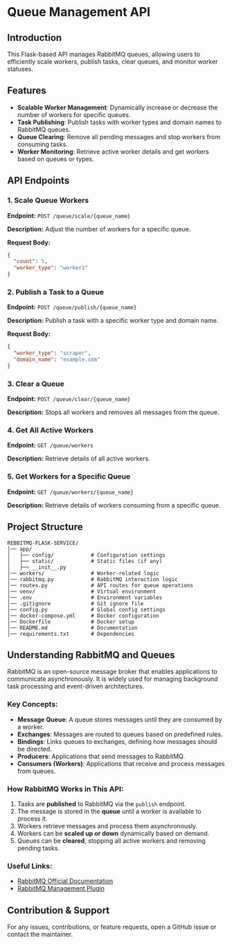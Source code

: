 # Queue Management API

## Introduction

This Flask-based API manages RabbitMQ queues, allowing users to efficiently scale workers, publish tasks, clear queues, and monitor worker statuses.

## Features

- **Scalable Worker Management**: Dynamically increase or decrease the number of workers for specific queues.
- **Task Publishing**: Publish tasks with worker types and domain names to RabbitMQ queues.
- **Queue Clearing**: Remove all pending messages and stop workers from consuming tasks.
- **Worker Monitoring**: Retrieve active worker details and get workers based on queues or types.

## API Endpoints

### 1. Scale Queue Workers

**Endpoint:** `POST /queue/scale/{queue_name}`

**Description:** Adjust the number of workers for a specific queue.

**Request Body:**

```json
{
  "count": 5,
  "worker_type": "worker1"
}
```

### 2. Publish a Task to a Queue

**Endpoint:** `POST /queue/publish/{queue_name}`

**Description:** Publish a task with a specific worker type and domain name.

**Request Body:**

```json
{
  "worker_type": "scraper",
  "domain_name": "example.com"
}
```

### 3. Clear a Queue

**Endpoint:** `POST /queue/clear/{queue_name}`

**Description:** Stops all workers and removes all messages from the queue.

### 4. Get All Active Workers

**Endpoint:** `GET /queue/workers`

**Description:** Retrieve details of all active workers.

### 5. Get Workers for a Specific Queue

**Endpoint:** `GET /queue/workers/{queue_name}`

**Description:** Retrieve details of workers consuming from a specific queue.

## Project Structure

```
REBBITMQ-FLASK-SERVICE/
│── app/
│   ├── config/            # Configuration settings
│   ├── static/            # Static files (if any)
│   ├── __init__.py
│── workers/               # Worker-related logic
│── rabbitmq.py            # RabbitMQ interaction logic
│── routes.py              # API routes for queue operations
│── venv/                  # Virtual environment
│── .env                   # Environment variables
│── .gitignore             # Git ignore file
│── config.py              # Global config settings
│── docker-compose.yml     # Docker configuration
│── Dockerfile             # Docker setup
│── README.md              # Documentation
│── requirements.txt       # Dependencies
```

## Understanding RabbitMQ and Queues

RabbitMQ is an open-source message broker that enables applications to communicate asynchronously. It is widely used for managing background task processing and event-driven architectures.

### Key Concepts:

- **Message Queue**: A queue stores messages until they are consumed by a worker.
- **Exchanges**: Messages are routed to queues based on predefined rules.
- **Bindings**: Links queues to exchanges, defining how messages should be directed.
- **Producers**: Applications that send messages to RabbitMQ.
- **Consumers (Workers)**: Applications that receive and process messages from queues.

### How RabbitMQ Works in This API:

1. Tasks are **published** to RabbitMQ via the `publish` endpoint.
2. The message is stored in the **queue** until a worker is available to process it.
3. Workers retrieve messages and process them asynchronously.
4. Workers can be **scaled up or down** dynamically based on demand.
5. Queues can be **cleared**, stopping all active workers and removing pending tasks.

### Useful Links:

- [RabbitMQ Official Documentation](https://www.rabbitmq.com/documentation.html)
- [RabbitMQ Management Plugin](https://www.rabbitmq.com/management.html)

## Contribution & Support

For any issues, contributions, or feature requests, open a GitHub issue or contact the maintainer.
